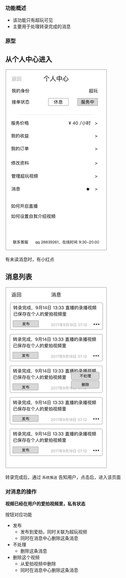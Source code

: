 ### 功能概述
* 该功能只有超玩可见
* 主要用于处理转录完成的消息

### 原型
从个人中心进入
---
![](img/个人中心-超玩.jpg)

有未读消息时，有小红点

消息列表
---
![](img/个人中心-超玩-消息.jpg)

转录完成后，通过 `系统推送` 告知用户，点击后，进入该页面

### 对消息的操作

**视频已经在用户的爱拍视频里，私有状态**

按钮对应功能

* 发布
	* 发布到爱拍，同时关联为超玩视频
	* 同时在消息中心删除这条消息
* 不处理
	* 删除这条消息
* 删除这个视频
	* 从爱拍视频中删除
	* 同时在消息中心删除这条消息

